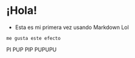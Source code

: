 <h1> ¡Hola!</h1>

- Esta es mi primera vez usando Markdown Lol

```me gusta este efecto ```

PI PUP PIP PUPUPU
